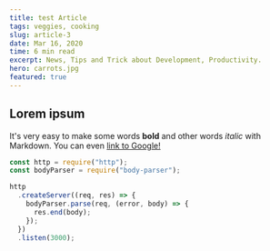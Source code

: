 ```yaml
---
title: test Article
tags: veggies, cooking
slug: article-3
date: Mar 16, 2020
time: 6 min read
excerpt: News, Tips and Trick about Development, Productivity.
hero: carrots.jpg
featured: true
---
```



## Lorem ipsum

It's very easy to make some words **bold** and other words *italic* with Markdown. You can even [link to Google!](http://google.com)


```js
const http = require("http");
const bodyParser = require("body-parser");

http
  .createServer((req, res) => {
    bodyParser.parse(req, (error, body) => {
      res.end(body);
    });
  })
  .listen(3000);
```


